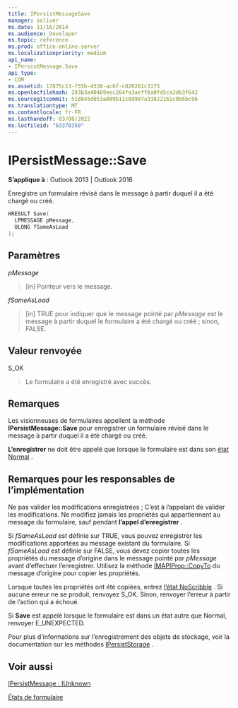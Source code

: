 ```yaml
---
title: IPersistMessageSave
manager: soliver
ms.date: 11/16/2014
ms.audience: Developer
ms.topic: reference
ms.prod: office-online-server
ms.localizationpriority: medium
api_name:
- IPersistMessage.Save
api_type:
- COM
ms.assetid: 17875c13-f55b-4538-ac6f-c020281c3175
ms.openlocfilehash: 203b3a40469eec264fa3aeff6a0fd5ca3db3f642
ms.sourcegitcommit: 518845d053a009b11c8d907a33822161c0b6bc96
ms.translationtype: MT
ms.contentlocale: fr-FR
ms.lasthandoff: 03/08/2022
ms.locfileid: "63370350"
---
```

# <a name="ipersistmessagesave"></a>IPersistMessage::Save

  
  
**S’applique à** : Outlook 2013 | Outlook 2016 
  
Enregistre un formulaire révisé dans le message à partir duquel il a été chargé ou créé.
  
```cpp
HRESULT Save(
  LPMESSAGE pMessage,
  ULONG fSameAsLoad
);
```

## <a name="parameters"></a>Paramètres

 _pMessage_
  
> [in] Pointeur vers le message.
    
 _fSameAsLoad_
  
> [in] TRUE pour indiquer que le message pointé par  _pMessage_ est le message à partir duquel le formulaire a été chargé ou créé ; sinon, FALSE. 
    
## <a name="return-value"></a>Valeur renvoyée

S_OK 
  
> Le formulaire a été enregistré avec succès.
    
## <a name="remarks"></a>Remarques

Les visionneuses de formulaires appellent la méthode **IPersistMessage::Save** pour enregistrer un formulaire révisé dans le message à partir duquel il a été chargé ou créé. 
  
 **L’enregistrer** ne doit être appelé que lorsque le formulaire est dans son [état Normal](normal-state.md) . 
  
## <a name="notes-to-implementers"></a>Remarques pour les responsables de l’implémentation

Ne pas valider les modifications enregistrées ; C’est à l’appelant de valider les modifications. Ne modifiez jamais les propriétés qui appartiennent au message du formulaire, sauf pendant **l’appel d’enregistrer** . 
  
Si  _fSameAsLoad_ est définie sur TRUE, vous pouvez enregistrer les modifications apportées au message existant du formulaire. Si  _fSameAsLoad_ est définie sur FALSE, vous devez copier toutes les propriétés du message d’origine dans le message pointé par  _pMessage_ avant d’effectuer l’enregistrer. Utilisez la méthode [IMAPIProp::CopyTo](imapiprop-copyto.md) du message d’origine pour copier les propriétés. 
  
Lorsque toutes les propriétés ont été copiées, entrez [l’état NoScribble](noscribble-state.md) . Si aucune erreur ne se produit, renvoyez S_OK. Sinon, renvoyer l’erreur à partir de l’action qui a échoué. 
  
Si **Save** est appelé lorsque le formulaire est dans un état autre que Normal, renvoyer E_UNEXPECTED. 
  
Pour plus d’informations sur l’enregistrement des objets de stockage, voir la documentation sur les méthodes [IPersistStorage](https://msdn.microsoft.com/library/1c1a20fc-c101-4cbc-a7a6-30613aa387d7%28Office.15%29.aspx) . 
  
## <a name="see-also"></a>Voir aussi



[IPersistMessage : IUnknown](ipersistmessageiunknown.md)


[États de formulaire](form-states.md)

